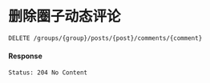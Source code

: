 # 删除圈子动态评论

```
DELETE /groups/{group}/posts/{post}/comments/{comment}
```


#### Response

```
Status: 204 No Content
```
